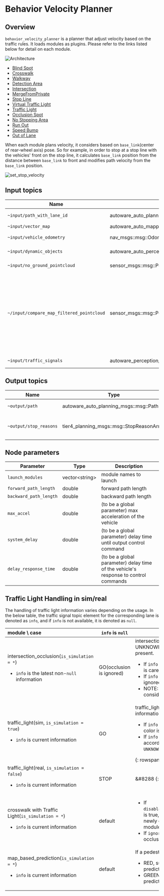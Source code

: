 # Behavior Velocity Planner

## Overview

`behavior_velocity_planner` is a planner that adjust velocity based on the traffic rules.
It loads modules as plugins. Please refer to the links listed below for detail on each module.

![Architecture](./docs/BehaviorVelocityPlanner-Architecture.drawio.svg)

- [Blind Spot](../behavior_velocity_blind_spot_module/README.md)
- [Crosswalk](../behavior_velocity_crosswalk_module/README.md)
- [Walkway](../behavior_velocity_walkway_module/README.md)
- [Detection Area](../behavior_velocity_detection_area_module/README.md)
- [Intersection](../behavior_velocity_intersection_module/README.md)
- [MergeFromPrivate](../behavior_velocity_intersection_module/README.md#merge-from-private)
- [Stop Line](../behavior_velocity_stop_line_module/README.md)
- [Virtual Traffic Light](../behavior_velocity_virtual_traffic_light_module/README.md)
- [Traffic Light](../behavior_velocity_traffic_light_module/README.md)
- [Occlusion Spot](../behavior_velocity_occlusion_spot_module/README.md)
- [No Stopping Area](../behavior_velocity_no_stopping_area_module/README.md)
- [Run Out](../behavior_velocity_run_out_module/README.md)
- [Speed Bump](../behavior_velocity_speed_bump_module/README.md)
- [Out of Lane](../behavior_velocity_out_of_lane_module/README.md)

When each module plans velocity, it considers based on `base_link`(center of rear-wheel axis) pose.
So for example, in order to stop at a stop line with the vehicles' front on the stop line, it calculates `base_link` position from the distance between `base_link` to front and modifies path velocity from the `base_link` position.

![set_stop_velocity](./docs/set_stop_velocity.drawio.svg)

## Input topics

| Name                                      | Type                                                 | Description                                                                                                                     |
| ----------------------------------------- | ---------------------------------------------------- | ------------------------------------------------------------------------------------------------------------------------------- |
| `~input/path_with_lane_id`                | autoware_auto_planning_msgs::msg::PathWithLaneId     | path with lane_id                                                                                                               |
| `~input/vector_map`                       | autoware_auto_mapping_msgs::msg::HADMapBin           | vector map                                                                                                                      |
| `~input/vehicle_odometry`                 | nav_msgs::msg::Odometry                              | vehicle velocity                                                                                                                |
| `~input/dynamic_objects`                  | autoware_auto_perception_msgs::msg::PredictedObjects | dynamic objects                                                                                                                 |
| `~input/no_ground_pointcloud`             | sensor_msgs::msg::PointCloud2                        | obstacle pointcloud                                                                                                             |
| `~/input/compare_map_filtered_pointcloud` | sensor_msgs::msg::PointCloud2                        | obstacle pointcloud filtered by compare map. Note that this is used only when the detection method of run out module is Points. |
| `~input/traffic_signals`                  | autoware_perception_msgs::msg::TrafficSignalArray    | traffic light states                                                                                                            |

## Output topics

| Name                   | Type                                      | Description                            |
| ---------------------- | ----------------------------------------- | -------------------------------------- |
| `~output/path`         | autoware_auto_planning_msgs::msg::Path    | path to be followed                    |
| `~output/stop_reasons` | tier4_planning_msgs::msg::StopReasonArray | reasons that cause the vehicle to stop |

## Node parameters

| Parameter              | Type                 | Description                                                                         |
| ---------------------- | -------------------- | ----------------------------------------------------------------------------------- |
| `launch_modules`       | vector&lt;string&gt; | module names to launch                                                              |
| `forward_path_length`  | double               | forward path length                                                                 |
| `backward_path_length` | double               | backward path length                                                                |
| `max_accel`            | double               | (to be a global parameter) max acceleration of the vehicle                          |
| `system_delay`         | double               | (to be a global parameter) delay time until output control command                  |
| `delay_response_time`  | double               | (to be a global parameter) delay time of the vehicle's response to control commands |

## Traffic Light Handling in sim/real

The handling of traffic light information varies depending on the usage. In the below table, the traffic signal topic element for the corresponding lane is denoted as `info`, and if `info` is not available, it is denoted as `null`.

| module \\ case                                                                                             | `info` is `null`         | `info` is not `null`                                                                                                                                                                                                                                                                 |
| :--------------------------------------------------------------------------------------------------------- | ------------------------ | ------------------------------------------------------------------------------------------------------------------------------------------------------------------------------------------------------------------------------------------------------------------------------------ |
| intersection_occlusion(`is_simulation = *`) <ul> <li>`info` is the latest non-`null` information</li></ul> | GO(occlusion is ignored) | intersection_occlusion uses the latest non UNKNOWN observation in the queue up to present.<ul><li>If `info` is `GREEN or UNKNOWN`, occlusion is cared</li><li>If `info` is `RED or YELLOW`, occlusion is ignored(GO) </li> <li> NOTE: Currently timeout is not considered</li> </ul> |
| traffic_light(sim, `is_simulation = true`) <ul> <li>`info` is current information</li></ul>                | GO                       | traffic_light uses the perceived traffic light information at present directly. <ul><li>If `info` is timeout, STOP whatever the color is</li> <li>If `info` is not timeout, then act according to the color. If `info` is `UNKNOWN`, STOP</li></ul> {: rowspan=2}                    |
| traffic_light(real, `is_simulation = false`) <ul> <li>`info` is current information</li></ul>              | STOP                     | &#8288 {: style="padding:0"}                                                                                                                                                                                                                                                         |
| crosswalk with Traffic Light(`is_simulation = *`) <ul> <li>`info` is current information</li></ul>         | default                  | <ul> <li>If `disable_yield_for_new_stopped_object` is true, each sub scene_module ignore newly detected pedestrians after module instantiation.</li> <li>If `ignore_with_traffic_light` is true, occlusion detection is skipped.</li></ul>                                           |
| map_based_prediction(`is_simulation = *`) <ul> <li>`info` is current information</li></ul>                 | default                  | If a pedestrian traffic light is<ul> <li>RED, surrounding pedestrians are not predicted.</li> <li>GREEN, stopped pedestrians are not predicted.</li></ul>                                                                                                                            |
